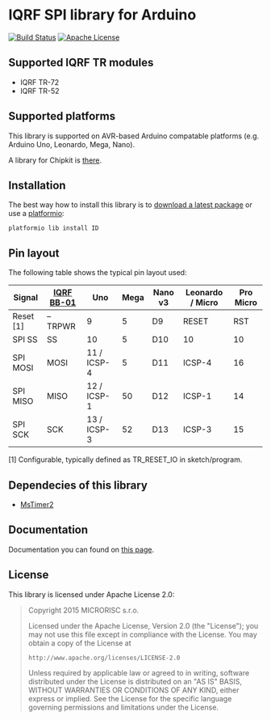 # IQRF SPI library for Arduino

[![Build Status](https://travis-ci.org/iqrfsdk/clibiqrf-arduino.svg?branch=master)](https://travis-ci.org/iqrfsdk/clibiqrf-arduino)
[![Apache License](http://img.shields.io/badge/license-APACHE2-blue.svg)](LICENSE)

## Supported IQRF TR modules
 * IQRF TR-72
 * IQRF TR-52

## Supported platforms
This library is supported on AVR-based Arduino compatable platforms (e.g. Arduino Uno, Leonardo, Mega, Nano).

A library for Chipkit is [there](https://github.com/iqrfsdk/clibiqrf-chipkit).

## Installation
The best way how to install this library is to [download a latest package](https://github.com/iqrfsdk/clibiqrf-arduino/releases) or use a [platformio](https://github.com/platformio/platformio):

```
platformio lib install ID
```
## Pin layout
The following table shows the typical pin layout used:

|  Signal   | [IQRF BB-01](http://eshop.iqrf.org/products/detail/IQRF-BB-01) |     Uno     | Mega | Nano v3 | Leonardo / Micro | Pro Micro |
| --------- | -------------------------------------------------------------- | ----------- | ---- | ------- | ---------------- | --------- |
| Reset [1] |                             –TRPWR                             |      9      |   5  |    D9   |      RESET       |    RST    |
|  SPI SS   |                               SS                               |      10     |  5   |   D10   |        10        |    10     |
|  SPI MOSI |                              MOSI                              | 11 / ICSP-4 |  5   |   D11   |      ICSP-4      |    16     |
|  SPI MISO |                              MISO                              | 12 / ICSP-1 |  50  |   D12   |      ICSP-1      |    14     |
|  SPI SCK  |                              SCK                               | 13 / ICSP-3 |  52  |   D13   |      ICSP-3      |    15     |

[1] Configurable, typically defined as TR_RESET_IO in sketch/program.

## Dependecies of this library
 * [MsTimer2](https://github.com/PaulStoffregen/MsTimer2)

## Documentation
Documentation you can found on [this page](https://roman3349.github.io/clibiqrf-arduino/).

## License
This library is licensed under Apache License 2.0:

 > Copyright 2015 MICRORISC s.r.o.
 >
 > Licensed under the Apache License, Version 2.0 (the "License");
 > you may not use this file except in compliance with the License.
 > You may obtain a copy of the License at
 >
 >     http://www.apache.org/licenses/LICENSE-2.0
 >
 > Unless required by applicable law or agreed to in writing, software
 > distributed under the License is distributed on an "AS IS" BASIS,
 > WITHOUT WARRANTIES OR CONDITIONS OF ANY KIND, either express or implied.
 > See the License for the specific language governing permissions and
 > limitations under the License.
